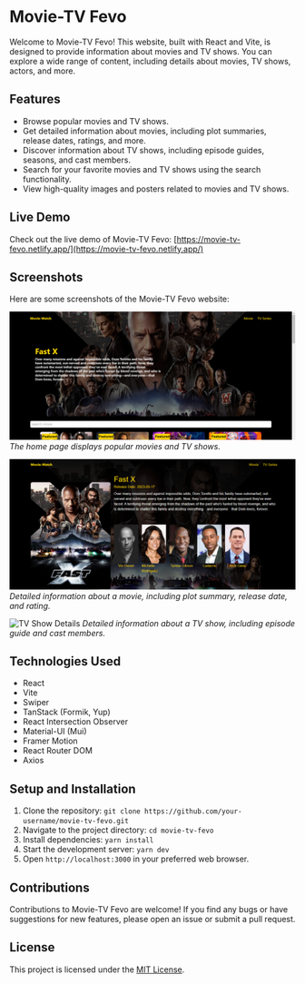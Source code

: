 # Movie-TV Fevo

Welcome to Movie-TV Fevo! This website, built with React and Vite, is designed to provide information about movies and TV shows. You can explore a wide range of content, including details about movies, TV shows, actors, and more.

## Features

- Browse popular movies and TV shows.
- Get detailed information about movies, including plot summaries, release dates, ratings, and more.
- Discover information about TV shows, including episode guides, seasons, and cast members.
- Search for your favorite movies and TV shows using the search functionality.
- View high-quality images and posters related to movies and TV shows.

## Live Demo

Check out the live demo of Movie-TV Fevo: [https://movie-tv-fevo.netlify.app/](https://movie-tv-fevo.netlify.app/)

## Screenshots

Here are some screenshots of the Movie-TV Fevo website:

![Home Page](screenshots/home.png)
*The home page displays popular movies and TV shows.*

![Movie Details](screenshots/movie_details.png)
*Detailed information about a movie, including plot summary, release date, and rating.*

![TV Show Details](screenshots/tv_show_details.png)
*Detailed information about a TV show, including episode guide and cast members.*

## Technologies Used

- React
- Vite
- Swiper
- TanStack (Formik, Yup)
- React Intersection Observer
- Material-UI (Mui)
- Framer Motion
- React Router DOM
- Axios

## Setup and Installation

1. Clone the repository: `git clone https://github.com/your-username/movie-tv-fevo.git`
2. Navigate to the project directory: `cd movie-tv-fevo`
3. Install dependencies: `yarn install`
4. Start the development server: `yarn dev`
5. Open `http://localhost:3000` in your preferred web browser.

## Contributions

Contributions to Movie-TV Fevo are welcome! If you find any bugs or have suggestions for new features, please open an issue or submit a pull request.

## License

This project is licensed under the [MIT License](LICENSE).
